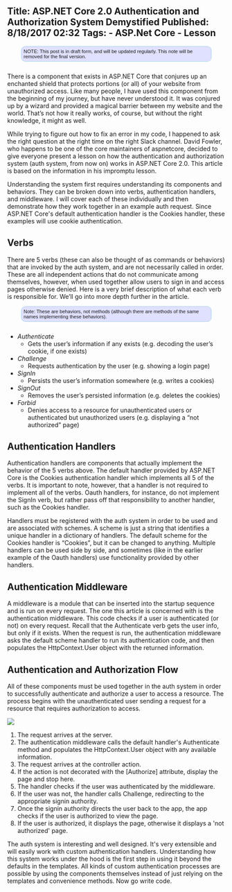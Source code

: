 Title: ASP.NET Core 2.0 Authentication and Authorization System Demystified
Published: 8/18/2017 02:32
Tags:
    - ASP.Net Core
    - Lesson
---
<style>
  .note {
    margin-bottom:25px;
    margin-left:auto;
    margin-right:auto;
    border:1px solid lightblue;
    border-radius: 10px;
    background-color: #e0e0ff;
    padding: 5px;
    font-size:.8em;
    font-family: sans-serif;
    width:85%;
  }
</style>

<div class="note">NOTE: This post is in draft form, and will be updated regularly. This note will be removed for the final version.</div>

There is a component that exists in ASP.NET Core that conjures up an enchanted shield that protects portions (or all) of your website from unauthorized access. Like many people, I have used this component from the beginning of my journey, but have never understood it. It was conjured up by a wizard and provided a magical barrier between my website and the world. That’s not how it really works, of course, but without the right knowledge, it might as well.

While trying to figure out how to fix an error in my code, I happened to ask the right question at the right time on the right Slack channel.  David Fowler, who happens to be one of the core maintainers of aspnetcore, decided to give everyone present a lesson on how the authentication and authorization system (auth system, from now on) works in ASP.NET Core 2.0. This article is based on the information in his impromptu lesson.

Understanding the system first requires understanding its components and behaviors. They can be broken down into verbs, authentication handlers, and middleware. I will cover each of these individually and then demonstrate how they work together in an example auth request. Since ASP.NET Core's default authentication handler is the Cookies handler, these examples will use cookie authentication.

## Verbs

There are 5 verbs (these can also be thought of as commands or behaviors) that are invoked by the auth system, and are not necessarily called in order. These are all independent actions that do not communicate among themselves, however, when used together allow users to sign in and access pages otherwise denied. Here is a very brief description of what each verb is responsible for. We’ll go into more depth further in the article.


<div class="note">Note: These are behaviors, not methods (although there are methods of the same names implementing these behaviors).</div>

* *Authenticate*
  * Gets the user’s information if any exists (e.g. decoding the user’s cookie, if one exists)
* *Challenge*
  * Requests authentication by the user (e.g. showing a login page)
* *SignIn*
  * Persists the user’s information somewhere (e.g. writes a cookies)
* *SignOut*
  * Removes the user’s persisted information (e.g. deletes the cookies)
* *Forbid*
  * Denies access to a resource for unauthenticated users or authenticated but unauthorized users (e.g. displaying a “not authorized” page)

## Authentication Handlers

Authentication handlers are components that actually implement the behavior of the 5 verbs above. The default handler provided by ASP.NET Core is the Cookies authentication handler which implements all 5 of the verbs. It is important to note, however, that a handler is not required to implement all of the verbs. Oauth handlers, for instance, do not implement the SignIn verb, but rather pass off that responsibility to another handler, such as the Cookies handler.

Handlers must be registered with the auth system in order to be used and are associated with schemes. A scheme is just a string that identifies a unique handler in a dictionary of handlers. The default scheme for the Cookies handler is “Cookies”, but it can be changed to anything. Multiple handlers can be used side by side, and sometimes (like in the earlier example of the Oauth handlers) use functionality provided by other handlers.

## Authentication Middleware

A middleware is a module that can be inserted into the startup sequence and is run on every request. The one this article is concerned with is the authentication middleware. This code checks if a user is authenticated (or not) on every request. Recall that the Authenticate verb gets the user info, but only if it exists. When the request is run, the authentication middleware asks the default scheme handler to run its authentication code, and then populates the HttpContext.User object with the returned information.

## Authentication and Authorization Flow

All of these components must be used together in the auth system in order to successfully authenticate and authorize a user to access a resource. The process begins with the unauthenticated user sending a request for a resource that requires authorization to access.

<img src="/images/aspnetcore-auth-system-demystified_auth-flow.svg" />

1. The request arrives at the server.
2. The authentication middleware calls the default handler's Authenticate method and populates the HttpContext.User object with any available information.
3. The request arrives at the controller action.
4. If the action is not decorated with the [Authorize] attribute, display the page and stop here.
5. The handler checks if the user was authenticated by the middleware.
6. If the user was not, the handler calls Challenge, redirecting to the appropriate signin authority.
7. Once the signin authority directs the user back to the app, the app checks if the user is authorized to view the page.
8. If the user is authorized, it displays the page, otherwise it displays a 'not authorized' page.

The auth system is interesting and well designed. It's very extensible and will easily work with custom authentication handlers. Understanding how this system works under the hood is the first step in using it beyond the defaults in the templates. All kinds of custom authentication processes are possible by using the components themselves instead of just relying on the templates and convenience methods. Now go write code.
